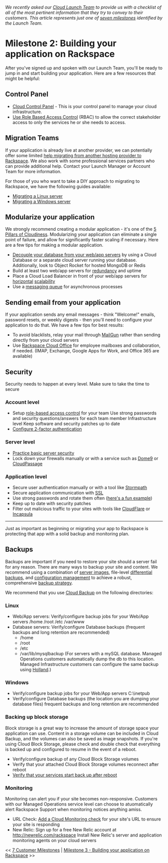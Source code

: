 *We recently asked our [Cloud Launch Team](http://www.rackspace.com/blog/an-insiders-look-at-the-cloud-launch-team/) to provide us with a checklist of all of the most pertinent information that they try to convey to their customers. This article represents just one of [seven milestones](getting_started_master_article.md) identified by the Launch Team.*

# Milestone 2: Building your application on Rackspace

After you've signed up and spoken with our Launch Team, you'll be ready to jump in and start building your application. Here are a few resources that might be helpful:

## Control Panel <!-- do we have a recording of a CP Walkthrough? Should we? -->

* [Cloud Control Panel](http://www.rackspace.com/knowledge_center/article/introducing-the-rackspace-cloud-control-panel) - This is your control panel to manage your cloud infrastructure.
* [Use Role Based Access Control](http://www.rackspace.com/knowledge_center/article/overview-role-based-access-control-rbac) (RBAC) to allow the correct stakeholder access to only the services he or she needs to access.


## Migration Teams

If your application is already live at another provider, we can potentially offer some limited [help migrating from another hosting provider to Rackspace](https://www.rackspace.com/migration). We also work with some professional services partners who can provide additional help. Contact your Launch Manager or Account Team for more information.

For those of you who want to take a DIY approach to migrating to Rackspace, we have the following guides available:

* [Migrating a Linux server](http://www.rackspace.com/knowledge_center/article/prepare-to-migrate-a-linux-server)
* [Migrating a Windows server](http://www.rackspace.com/knowledge_center/article/prepare-to-migrate-a-windows-server)

## Modularize your application

We strongly recommend creating a modular application - it's one of the [5 Pillars of Cloudiness](https://community.rackspace.com/products/f/54/t/4496). Modularizing your application can eliminate a single point of failure, and allow for significantly faster scaling if necessary. Here are a few tips for making a modular application.

* [Decouple your database from your web/app servers](http://www.rackspace.com/blog/fundamentals-of-cloud-architecture-the-seed-config-video/) by using a Cloud Database or a separate cloud server running your database. Additionally, look to Object Rocket for hosted MongoDB or Redis
* Build at least two web/app servers for [redundancy](http://www.rackspace.com/knowledge_center/article/protection-against-and-recovery-from-host-server-down-hsd-issue) and uptime
* Place a Cloud Load Balancer in front of your web/app servers for [horizontal](http://www.rackspace.com/blog/pillars-of-cloudiness-no-3-scaling-horizontally/) [scalability](http://www.rackspace.com/blog/examining-horizontal-scaling-google-hangout-recap/)
* Use a [messaging queue](https://developer.rackspace.com/blog/using-message-queues-in-cloud-applications/) for asynchronous processes

## Sending email from your application

If your application sends any email messages - think "Welcome!" emails, password resets, or weekly digests - then you'll need to configure your application to do that. We have a few tips for best results:

* To avoid blacklists, relay your mail through [MailGun](http://www.rackspace.com/knowledge_center/article/configuring-mailgun-for-your-website) rather than sending directly from your cloud servers
* Use [Rackspace Cloud Office](https://www.rackspace.com/email-hosting) for employee mailboxes and collaboration, if needed. (IMAP, Exchange, Google Apps for Work, and Office 365 are available)

## Security

Security needs to happen at every level. Make sure to take the time to secure

### Account level

* Setup [role-based access control](http://www.rackspace.com/knowledge_center/article/overview-role-based-access-control-rbac) for your team Use strong passwords and security questions/answers for each team member Infrastructure level Keep software and security patches up to date
* [Configure 2-factor authentication](http://www.rackspace.com/knowledge_center/article/multi-factor-authentication-from-the-cloud-control-panel)

### Server level

* [Practice basic server security](http://www.rackspace.com/knowledge_center/article/basic-cloud-server-security)  
* Lock down your firewalls manually or with a service such as [Dome9](http://www.dome9.com/) or [CloudPassage](https://www.cloudpassage.com/)

### Application level

* Secure user authentication manually or with a tool like [Stormpath](https://stormpath.com/)
* Secure application communication with [SSL](https://community.rackspace.com/products/f/18/t/55)
* Use strong passwords and rotate them often ([here's a fun example](https://xkcd.com/936/))
* Keep up to date with security patches
* Filter out malicious traffic to your sites with tools like [CloudFlare](https://www.cloudflare.com/) or [Incapsula](https://www.incapsula.com/)

---

Just as important as beginning or migrating your app to Rackspace is protecting that app with a solid backup and monitoring plan.

## Backups

Backups are important if you need to restore your site should a server fail for any reason. There are many ways to backup your site and content. We recommend using a combination of [server images](http://www.rackspace.com/knowledge_center/article/create-an-image-of-a-server-and-restore-a-server-from-a-saved-image), file-level [differential backups](http://www.rackspace.com/knowledge_center/article/rackspace-cloud-backup-create-a-backup-0), and [configuration management](https://developer.rackspace.com/blog/devops-automation-series-images-vs-config-management/) to achieve a robust, comprehensive [backup strategy](http://www.rackspace.com/blog/backup-strategies-for-cloud-web-apps-google-hangout-recap/).

We recommend that you use [Cloud Backup](http://www.rackspace.com/cloud/backup) on the following directories:

### Linux

* Web/App servers: Verify/configure backup jobs for your Web/App servers /home /root /etc /var/www
* Database servers: Verify/configure Database backups (frequent backups and long retention are recommended)
  * /home
  * /root
  * /etc
  * /var/lib/mysqlbackup (For servers with a mySQL database. Managed Operations customers automatically dump the db to this location. Managed Infrastructure customers can configure the same backup using [Holland](https://community.rackspace.com/products/f/54/t/1638).)

### Windows

* Verify/configure backup jobs for your Web/App servers C:\inetpub
* Verify/configure Database backups (the location you are dumping your database files) frequent backups and long retention are recommended

### Backing up block storage

Block storage is a great way to increase the amount of storage space your application can use. Content in a storage volume can be included in Cloud Backup, and the volumes can also be saved as image snapshots. If you're using Cloud Block Storage, please check and double check that everything is backed up and configured to resume in the event of a reboot.

* Verify/configure backup of any Cloud Block Storage volumes
* Verify that your attached Cloud Block Storage volumes reconnect after reboot
* [Verify that your services start back up after reboot](https://community.rackspace.com/products/f/54/t/4319)


### Monitoring  

Monitoring can alert you if your site becomes non-responsive.  Customers with our Managed Operations service level can choose to atuomatically alert Rackspace Support when monitoring notices anything amiss.

* URL Check: [Add a Cloud Monitoring check](http://www.rackspace.com/knowledge_center/article/creating-a-monitoring-check-using-the-cloud-control-panel) for your site's URL to ensure your site is responding
* New Relic: Sign up for a free New Relic account at http://newrelic.com/rackspace Install New Relic's server and application monitoring agents on your cloud servers

<< [7 Customer Milestones](getting_started_master_article.md) | [Milestone 3 - Building your application on Rackspace](GettingStarted_3.md) >>
